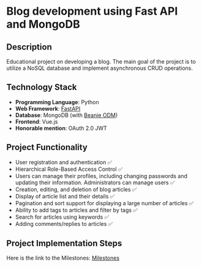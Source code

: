 # Blog development using Fast API and MongoDB

## Description

Educational project on developing a blog. The main goal of the project is to utilize a NoSQL database and implement asynchronous CRUD operations.

## Technology Stack

- **Programming Language**: Python
- **Web Framework**: [FastAPI](https://fastapi.tiangolo.com/)
- **Database**: MongoDB (with [Beanie ODM](https://beanie-odm.dev/))
- **Frontend**: Vue.js
- **Honorable mention**: OAuth 2.0 JWT

## Project Functionality

- User registration and authentication :white_check_mark:
- Hierarchical Role-Based Access Control :white_check_mark:
- Users can manage their profiles, including changing passwords and updating their information. Administrators can manage users :white_check_mark:
- Creation, editing, and deletion of blog articles :white_check_mark:
- Display of article list and their details :white_check_mark:
- Pagination and sort support for displaying a large number of articles :white_check_mark:
- Ability to add tags to articles and filter by tags :white_check_mark:
- Search for articles using keywords :white_check_mark:
- Adding comments/replies to articles :white_check_mark:

## Project Implementation Steps

Here is the link to the Milestones:
[Milestones](https://github.com/Desunovu/fastapi-mongodb-blog/milestones)
